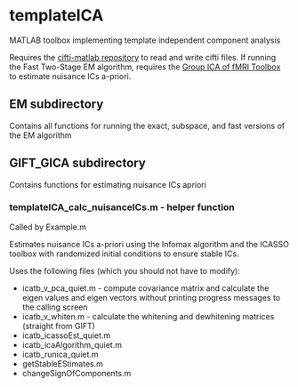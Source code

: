 # templateICA
MATLAB toolbox implementing template independent component analysis

Requires the [cifti-matlab repository](https://github.com/Washington-University/cifti-matlab) to read and write cifti files. If running the Fast Two-Stage EM algorithm, requires the [Group ICA of fMRI Toolbox](http://mialab.mrn.org/software/gift) to estimate nuisance ICs a-priori. 

## EM subdirectory
Contains all functions for running the exact, subspace, and fast versions of the EM algorithm

## GIFT_GICA subdirectory
Contains functions for estimating nuisance ICs apriori

### templateICA_calc_nuisanceICs.m - helper function 
Called by Example.m

Estimates nuisance ICs a-priori using the Infomax algorithm and the ICASSO toolbox with randomized initial conditions to ensure stable ICs. 

Uses the following files (which you should not have to modify):
-	icatb_v_pca_quiet.m - compute covariance matrix and  calculate the eigen values and eigen vectors without printing progress messages to the calling screen
-	icatb_v_whiten.m - calculate the whitening and dewhitening matrices (straight from GIFT)
-	icatb_icassoEst_quiet.m
-	icatb_icaAlgorithm_quiet.m
-	icatb_runica_quiet.m
-	getStableEStimates.m
-	changeSignOfComponents.m
